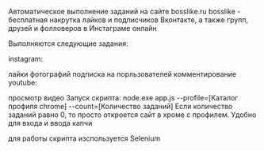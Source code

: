 Автоматическое выполнение заданий на сайте bosslike.ru
bosslike - бесплатная накрутка лайков и подписчиков Вконтакте, а также групп, друзей и фолловеров в Инстаграме онлайн

Выполняются следующие задания:

instagram:

лайки фотографий
подписка на порльзователей
комментирование
youtube:

просмотр видео
Запуск скрипта:
node.exe app.js --profile=[Каталог профиля chrome] --count=[Количество заданий]
Если количество заданий равно 0, то просто откроется сайт в хроме с профилем. Удобно для входа и ввода капчи

для работы скрипта изспользуется Selenium
